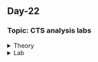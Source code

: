 ## Day-22

### Topic: CTS analysis labs

<details>
  <summary>Theory</summary>
 
### CTS
  
**What is CTS?**
  
* Clock Tree Synthesis
* A technique for distributing the clock equally among all sequential parts of VLSI design
* It will balancing the delays to all clock input pins when the clock is distributed equally
* The goal of CTS is to minimize skew and insertion delay
  
![image](https://user-images.githubusercontent.com/118953917/217413608-7e43ff8e-67b5-4c46-acea-04d2bf6898ec.png)

**Various algo’s used for CTS**
  
![image](https://user-images.githubusercontent.com/118953917/217414647-8c241be6-200a-4a4a-b854-337c95911ede.png)

**H-tree algorithm**
  
1. Find out all the flops present
2. Find out the center of all the flops
3. Trace clock port ot the center point
4. Divide the core into two parts, trace both the parts and reach to each center
5. From the center, again, divide the area into two and again trace till center at both the end
6. Repeat this algo till the time we reach the flop clock pin
  
![image](https://user-images.githubusercontent.com/118953917/217415097-2f1675c7-533e-4d1b-858f-524f7a2cbd77.png)

**Various CTS checks**
  
* Skew check
* Pulse width check
* Duty cycle check
* Latency check
* Power check
* Crosstalk Quality check
* Delta Delay Quality check
* Glitch Quality check
  
**Some useful commands**
  
* This command checks and reports issues that can lead to bad QoR
  + Clock tree structure
  + Constraints
  + Clock tree exceptions
  
```
check_clock_tree
```
  
* This command checks the design whether the placement done input is perfect or not
  
* If it is legal, it is well and good
  
```
check_legality
```
  
* Else, use below command
  
```
legalize_placement
```
  
* There are some default constraints that CTS used, refer table below
  
![image](https://user-images.githubusercontent.com/118953917/217416747-e4f7ede4-49ed-4f99-8cc3-d4016d7a99e4.png)
  
* To edit those default constraints, use command below

```
set_clock_tree_options
```
  
* Below are some examples (be careful keeping min and max values in sight)
  
```
-max_capacitance
-max_transition 
```

![image](https://user-images.githubusercontent.com/118953917/217417327-52c7cfa3-2d30-44b0-a6f2-3f60eccf0c50.png)

* IC Compiler uses the CTS design rule constraints for all optimization phases, as well as for CTS
  
* For information about setting the clock tree synthesis design rule constraint, below are the commands
  
![image](https://user-images.githubusercontent.com/118953917/217417626-e74f29f4-7353-42a8-9776-1562647ed9dd.png)

* We can use ICC2 with debug mode by using below command
  
*Note: Please refer the ICC2 manual from synopsys*
  
```
-set cts_use_debug_mode true
```
  
* The main command we need to do is as below command
  
```
compile_clock_tree
```
  
**CTS results analysis**
  
* We can use the report for the tree that has been built using below command
  
```
report_clock_tree
-summary 
-settings 
```

* Other reports to see
  + Reports Max global skew
  + Late/Early insertion delay
  + Number of levels in clock tree
  + Number of clock tree references (Buffers)
  + Clock DRC violations 
  
* Also, another report related to clock timing report for paths that are related
  + Reports actual
  + Relevant skew
  + Latency
  + Interclock latency 
  
```
report_clock_timing
–type skew
```
  
* After observing the reports, if we see the clock tree could be better, perform CTS and incremental physical optimization as command below
  
* This process results in a timing optimized design with fully implemented clock trees
  
* The command below does the following:
  + Performs clock tree power optimization
  + Synthesizes(Re-Synthesizes) the clock trees
  + Optimizes the clock trees
  + Adjusts the I/O timing 
  + Performs RC extraction of the clock nets and computes accurate clock arrival times
  + Performs placement and timing optimization
  
```
clock_opt
```
  
* Sometimes, there will be some unrouted clock trees
  
* To remove them, perform the command below
  
```
remove_clock_tree
```
  
**After CTS, we do synthesis**
  
* Before we synthesize the clock trees, use below command to verify that the clock trees are properly defined
  
```
check_clock_tree 
icc2_shell> check_clock_tree -clocks my_clk
```
  
**Another useful commands**
  
![image](https://user-images.githubusercontent.com/118953917/217419707-46912d99-d641-4234-b994-490871c9442c.png)
  
*Source: notes were taken from lecture slides*

</details>

<details>
  <summary>Lab</summary>
 
### CTS Lab analysis
  
> In icc2 terminal
```
check_clock_tree                        (Checking the issues that can lead to bad QoR)
check_legality                          (Checking the legality of the current placement and report out the violation statistics)
report_clock_timing -type summary   
report_clock_timing -type skew
report_clock_timing -type latency
report_clock_timing -type transition
```
  
![image](https://user-images.githubusercontent.com/118953917/218360297-13c3d2ac-623e-437d-a131-63d6a13e9137.png)

![image](https://user-images.githubusercontent.com/118953917/218360583-10a7b5b7-8400-47a7-adea-0a0977709e0e.png)
  
![image](https://user-images.githubusercontent.com/118953917/218360420-4ba1de78-6ba0-4359-a770-8580a131b70b.png)
![image](https://user-images.githubusercontent.com/118953917/218360450-f00b6e86-6080-431d-822a-001393eb81ef.png)
  
</details>

